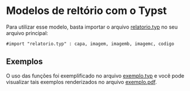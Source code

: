 # Modelos de reltório com o Typst

Para utilizar esse modelo, basta importar o arquivo [relatorio.typ](relatorio/relatorio.typ) no seu arquivo principal:

```typst
#import "relatorio.typ" : capa, imagem, imagemb, imagemc, codigo
```

## Exemplos

O uso das funções foi exemplificado no arquivo [exemplo.typ](relatorio/exemplo.typ) e você pode visualizar tais exemplos renderizados no arquivo [exemplo.pdf](relatorio/exemplo.pdf).